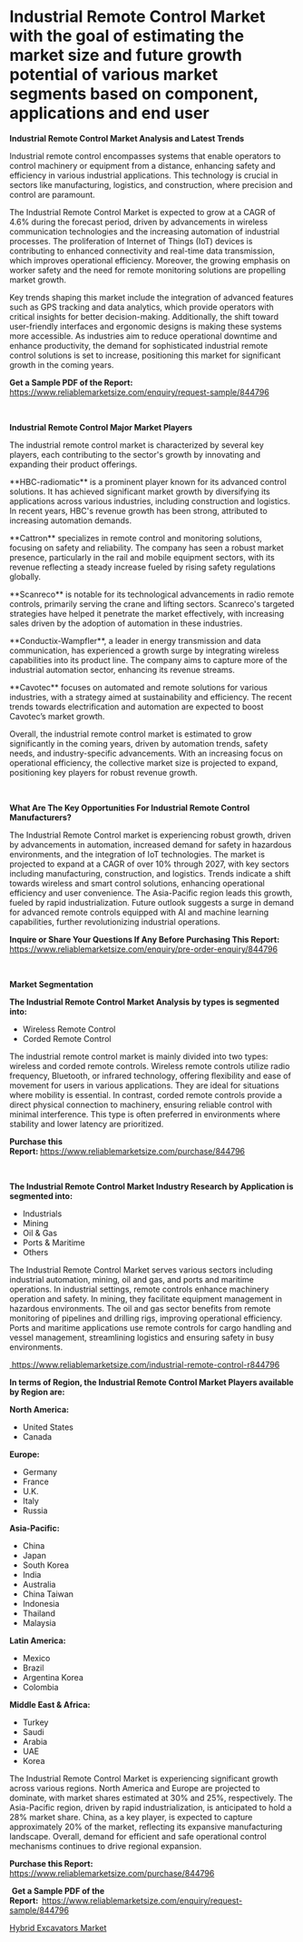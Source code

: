<p><h1>Industrial Remote Control Market with the goal of estimating the market size and future growth potential of various market segments based on component, applications and end user</h1></p><p><strong>Industrial Remote Control Market Analysis and Latest Trends</strong></p>
<p><p>Industrial remote control encompasses systems that enable operators to control machinery or equipment from a distance, enhancing safety and efficiency in various industrial applications. This technology is crucial in sectors like manufacturing, logistics, and construction, where precision and control are paramount.</p><p>The Industrial Remote Control Market is expected to grow at a CAGR of 4.6% during the forecast period, driven by advancements in wireless communication technologies and the increasing automation of industrial processes. The proliferation of Internet of Things (IoT) devices is contributing to enhanced connectivity and real-time data transmission, which improves operational efficiency. Moreover, the growing emphasis on worker safety and the need for remote monitoring solutions are propelling market growth.</p><p>Key trends shaping this market include the integration of advanced features such as GPS tracking and data analytics, which provide operators with critical insights for better decision-making. Additionally, the shift toward user-friendly interfaces and ergonomic designs is making these systems more accessible. As industries aim to reduce operational downtime and enhance productivity, the demand for sophisticated industrial remote control solutions is set to increase, positioning this market for significant growth in the coming years.</p></p>
<p><strong>Get a Sample PDF of the Report:&nbsp;</strong> <a href="https://www.reliablemarketsize.com/enquiry/request-sample/844796?utm_campaign=2269&utm_medium=2&utm_source=Github&utm_content=ia&utm_term=17022025&utm_id=industrial-remote-control">https://www.reliablemarketsize.com/enquiry/request-sample/844796</a></p>
<p>&nbsp;</p>
<p><strong>Industrial Remote Control Major Market Players</strong></p>
<p><p>The industrial remote control market is characterized by several key players, each contributing to the sector's growth by innovating and expanding their product offerings. </p><p>**HBC-radiomatic** is a prominent player known for its advanced control solutions. It has achieved significant market growth by diversifying its applications across various industries, including construction and logistics. In recent years, HBC's revenue growth has been strong, attributed to increasing automation demands.</p><p>**Cattron** specializes in remote control and monitoring solutions, focusing on safety and reliability. The company has seen a robust market presence, particularly in the rail and mobile equipment sectors, with its revenue reflecting a steady increase fueled by rising safety regulations globally.</p><p>**Scanreco** is notable for its technological advancements in radio remote controls, primarily serving the crane and lifting sectors. Scanreco's targeted strategies have helped it penetrate the market effectively, with increasing sales driven by the adoption of automation in these industries.</p><p>**Conductix-Wampfler**, a leader in energy transmission and data communication, has experienced a growth surge by integrating wireless capabilities into its product line. The company aims to capture more of the industrial automation sector, enhancing its revenue streams.</p><p>**Cavotec** focuses on automated and remote solutions for various industries, with a strategy aimed at sustainability and efficiency. The recent trends towards electrification and automation are expected to boost Cavotec’s market growth.</p><p>Overall, the industrial remote control market is estimated to grow significantly in the coming years, driven by automation trends, safety needs, and industry-specific advancements. With an increasing focus on operational efficiency, the collective market size is projected to expand, positioning key players for robust revenue growth.</p></p>
<p>&nbsp;</p>
<p><strong>What Are The Key Opportunities For Industrial Remote Control Manufacturers?</strong></p>
<p><p>The Industrial Remote Control market is experiencing robust growth, driven by advancements in automation, increased demand for safety in hazardous environments, and the integration of IoT technologies. The market is projected to expand at a CAGR of over 10% through 2027, with key sectors including manufacturing, construction, and logistics. Trends indicate a shift towards wireless and smart control solutions, enhancing operational efficiency and user convenience. The Asia-Pacific region leads this growth, fueled by rapid industrialization. Future outlook suggests a surge in demand for advanced remote controls equipped with AI and machine learning capabilities, further revolutionizing industrial operations.</p></p>
<p><strong>Inquire or Share Your Questions If Any Before Purchasing This Report:</strong> <a href="https://www.reliablemarketsize.com/enquiry/pre-order-enquiry/844796?utm_campaign=2269&utm_medium=2&utm_source=Github&utm_content=ia&utm_term=17022025&utm_id=industrial-remote-control">https://www.reliablemarketsize.com/enquiry/pre-order-enquiry/844796</a></p>
<p>&nbsp;</p>
<p><strong>Market Segmentation</strong></p>
<p><strong>The Industrial Remote Control Market Analysis by types is segmented into:</strong></p>
<p><ul><li>Wireless Remote Control</li><li>Corded Remote Control</li></ul></p>
<p><p>The industrial remote control market is mainly divided into two types: wireless and corded remote controls. Wireless remote controls utilize radio frequency, Bluetooth, or infrared technology, offering flexibility and ease of movement for users in various applications. They are ideal for situations where mobility is essential. In contrast, corded remote controls provide a direct physical connection to machinery, ensuring reliable control with minimal interference. This type is often preferred in environments where stability and lower latency are prioritized.</p></p>
<p><strong>Purchase this Report:&nbsp;</strong><a href="https://www.reliablemarketsize.com/purchase/844796?utm_campaign=2269&utm_medium=2&utm_source=Github&utm_content=ia&utm_term=17022025&utm_id=industrial-remote-control">https://www.reliablemarketsize.com/purchase/844796</a></p>
<p>&nbsp;</p>
<p><strong>The Industrial Remote Control Market Industry Research by Application is segmented into:</strong></p>
<p><ul><li>Industrials</li><li>Mining</li><li>Oil & Gas</li><li>Ports & Maritime</li><li>Others</li></ul></p>
<p><p>The Industrial Remote Control Market serves various sectors including industrial automation, mining, oil and gas, and ports and maritime operations. In industrial settings, remote controls enhance machinery operation and safety. In mining, they facilitate equipment management in hazardous environments. The oil and gas sector benefits from remote monitoring of pipelines and drilling rigs, improving operational efficiency. Ports and maritime applications use remote controls for cargo handling and vessel management, streamlining logistics and ensuring safety in busy environments.</p></p>
<p><a href="https://www.reliablemarketsize.com/industrial-remote-control-r844796?utm_campaign=2269&utm_medium=2&utm_source=Github&utm_content=ia&utm_term=17022025&utm_id=industrial-remote-control">&nbsp;https://www.reliablemarketsize.com/industrial-remote-control-r844796</a></p>
<p><strong>In terms of Region, the Industrial Remote Control Market Players available by Region are:</strong></p>
<p>
    <p> <strong> North America: </strong>
        <ul>
            <li>United States</li>
            <li>Canada</li>
        </ul>
        </p> 
    <p> <strong> Europe: </strong>
        <ul>
            <li>Germany</li>
            <li>France</li>
            <li>U.K.</li>
            <li>Italy</li>
            <li>Russia</li>
        </ul>
        </p> 
    <p> <strong> Asia-Pacific: </strong>
        <ul>
            <li>China</li>
            <li>Japan</li>
            <li>South Korea</li>
            <li>India</li>
            <li>Australia</li>
            <li>China Taiwan</li>
            <li>Indonesia</li>
            <li>Thailand</li>
            <li>Malaysia</li>
        </ul>
        </p> 
    <p> <strong> Latin America: </strong>
        <ul>
            <li>Mexico</li>
            <li>Brazil</li>
            <li>Argentina Korea</li>
            <li>Colombia</li>
        </ul>
        </p> 
    <p> <strong> Middle East & Africa: </strong>
        <ul>
            <li>Turkey</li>
            <li>Saudi</li>
            <li>Arabia</li>
            <li>UAE</li>
            <li>Korea</li>
        </ul>
    </p>
    </p>
<p><p>The Industrial Remote Control Market is experiencing significant growth across various regions. North America and Europe are projected to dominate, with market shares estimated at 30% and 25%, respectively. The Asia-Pacific region, driven by rapid industrialization, is anticipated to hold a 28% market share. China, as a key player, is expected to capture approximately 20% of the market, reflecting its expansive manufacturing landscape. Overall, demand for efficient and safe operational control mechanisms continues to drive regional expansion.</p></p>
<p><strong>Purchase this Report: </strong><a href="https://www.reliablemarketsize.com/purchase/844796?utm_campaign=2269&utm_medium=2&utm_source=Github&utm_content=ia&utm_term=17022025&utm_id=industrial-remote-control">https://www.reliablemarketsize.com/purchase/844796</a></p>
<p>&nbsp;<strong>Get a Sample PDF of the Report:&nbsp;&nbsp;</strong><a href="https://www.reliablemarketsize.com/enquiry/request-sample/844796?utm_campaign=2269&utm_medium=2&utm_source=Github&utm_content=ia&utm_term=17022025&utm_id=industrial-remote-control">https://www.reliablemarketsize.com/enquiry/request-sample/844796</a></p>
<p><strong></strong></p>
<p><p><a href="https://github.com/skerretflossie9297/Market-Research-Report-List-1/blob/main/hybrid-excavators-market.md?utm_campaign=2269&utm_medium=2&utm_source=Github&utm_content=ia&utm_term=17022025&utm_id=industrial-remote-control">Hybrid Excavators Market</a></p></p>